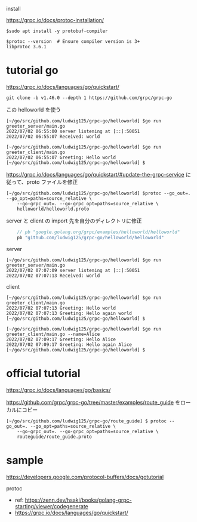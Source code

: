 install

https://grpc.io/docs/protoc-installation/

```
$sudo apt install -y protobuf-compiler

$protoc --version  # Ensure compiler version is 3+
libprotoc 3.6.1
```

# tutorial go

https://grpc.io/docs/languages/go/quickstart/

```
git clone -b v1.46.0 --depth 1 https://github.com/grpc/grpc-go
```

この helloworld を使う

```
[~/go/src/github.com/ludwig125/grpc-go/helloworld] $go run greeter_server/main.go
2022/07/02 06:55:00 server listening at [::]:50051
2022/07/02 06:55:07 Received: world

```

```
[~/go/src/github.com/ludwig125/grpc-go/helloworld] $go run greeter_client/main.go
2022/07/02 06:55:07 Greeting: Hello world
[~/go/src/github.com/ludwig125/grpc-go/helloworld] $
```

https://grpc.io/docs/languages/go/quickstart/#update-the-grpc-service
に従って、proto ファイルを修正

```
[~/go/src/github.com/ludwig125/grpc-go/helloworld] $protoc --go_out=. --go_opt=paths=source_relative \
    --go-grpc_out=. --go-grpc_opt=paths=source_relative \
    helloworld/helloworld.proto
```

server と client の import 先を自分のディレクトリに修正

```go
	// pb "google.golang.org/grpc/examples/helloworld/helloworld"
	pb "github.com/ludwig125/grpc-go/helloworld/helloworld"
```

server

```
[~/go/src/github.com/ludwig125/grpc-go/helloworld] $go run greeter_server/main.go
2022/07/02 07:07:09 server listening at [::]:50051
2022/07/02 07:07:13 Received: world
```

client

```
[~/go/src/github.com/ludwig125/grpc-go/helloworld] $go run greeter_client/main.go
2022/07/02 07:07:13 Greeting: Hello world
2022/07/02 07:07:13 Greeting: Hello again world
[~/go/src/github.com/ludwig125/grpc-go/helloworld] $

[~/go/src/github.com/ludwig125/grpc-go/helloworld] $go run greeter_client/main.go --name=Alice
2022/07/02 07:09:17 Greeting: Hello Alice
2022/07/02 07:09:17 Greeting: Hello again Alice
[~/go/src/github.com/ludwig125/grpc-go/helloworld] $
```

# official tutorial

https://grpc.io/docs/languages/go/basics/

https://github.com/grpc/grpc-go/tree/master/examples/route_guide
をローカルにコピー

```
[~/go/src/github.com/ludwig125/grpc-go/route_guide] $ protoc --go_out=. --go_opt=paths=source_relative \
    --go-grpc_out=. --go-grpc_opt=paths=source_relative \
    routeguide/route_guide.proto
```

# sample

https://developers.google.com/protocol-buffers/docs/gotutorial

protoc

- ref: https://zenn.dev/hsaki/books/golang-grpc-starting/viewer/codegenerate
- https://grpc.io/docs/languages/go/quickstart/
